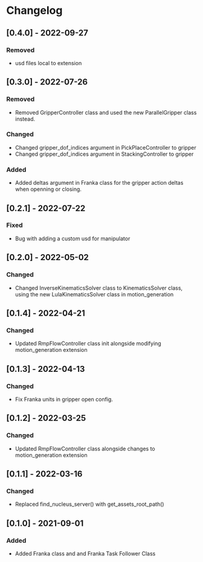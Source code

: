 # Changelog

## [0.4.0] - 2022-09-27

### Removed
- usd files local to extension

## [0.3.0] - 2022-07-26

### Removed
- Removed GripperController class and used the new ParallelGripper class instead.

### Changed
- Changed gripper_dof_indices argument in PickPlaceController to gripper
- Changed gripper_dof_indices argument in StackingController to gripper

### Added
- Added deltas argument in Franka class for the gripper action deltas when openning or closing.

## [0.2.1] - 2022-07-22

### Fixed
- Bug with adding a custom usd for manipulator

## [0.2.0] - 2022-05-02

### Changed
- Changed InverseKinematicsSolver class to KinematicsSolver class, using the new LulaKinematicsSolver class in motion_generation

## [0.1.4] - 2022-04-21

### Changed
- Updated RmpFlowController class init alongside modifying motion_generation extension

## [0.1.3] - 2022-04-13

### Changed
- Fix Franka units in gripper open config.

## [0.1.2] - 2022-03-25

### Changed
- Updated RmpFlowController class alongside changes to motion_generation extension

## [0.1.1] - 2022-03-16

### Changed
- Replaced find_nucleus_server() with get_assets_root_path()

## [0.1.0] - 2021-09-01

### Added
- Added Franka class and and Franka Task Follower Class
